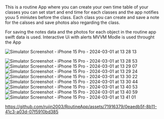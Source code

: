 This is a routine App where you can create your own time table of your classes you can set start and end time for each classes and the app notifies youu 5 miniutes before the class.
Each class you can create and save a note for the calsses and save photos also regarding the class.

For saving the notes data and the photos for each object in the routine app  swift data is used.
Interactive Ui with alerts
MVVM Modle is used throught the App

![Simulator Screenshot - iPhone 15 Pro - 2024-03-01 at 13 28 13](https://github.com/rujin2003/RoutineApp/assets/71916379/8099e51c-3a91-43d7-a07c-eb7d2708181a)

![Simulator Screenshot - iPhone 15 Pro - 2024-03-01 at 13 28 53](https://github.com/rujin2003/RoutineApp/assets/71916379/d7df4f73-7ace-4a14-9aa2-05adc969a288)
![Simulator Screenshot - iPhone 15 Pro - 2024-03-01 at 13 29 07](https://github.com/rujin2003/RoutineApp/assets/71916379/fbb35a4f-34ec-4773-90dc-30e3666a0c81)
![Simulator Screenshot - iPhone 15 Pro - 2024-03-01 at 13 29 24](https://github.com/rujin2003/RoutineApp/assets/71916379/d2f161bd-6c47-4dd0-a93a-9196a023269d)
![Simulator Screenshot - iPhone 15 Pro - 2024-03-01 at 13 30 22](https://github.com/rujin2003/RoutineApp/assets/71916379/c3c747a6-850d-443b-870d-f103a7c2864c)
![Simulator Screenshot - iPhone 15 Pro - 2024-03-01 at 13 30 44](https://github.com/rujin2003/RoutineApp/assets/71916379/ef4372b5-ec44-4e39-ae83-decef52bf889)
![Simulator Screenshot - iPhone 15 Pro - 2024-03-01 at 13 40 53](https://github.com/rujin2003/RoutineApp/assets/71916379/26fab637-da38-4194-9f05-98e5c7a8a315)
![Simulator Screenshot - iPhone 15 Pro - 2024-03-01 at 13 40 59](https://github.com/rujin2003/RoutineApp/assets/71916379/eb840c58-36e6-4b8a-92d5-143d3ac7cdda)
![Simulator Screenshot - iPhone 15 Pro - 2024-03-01 at 13 41 01](https://github.com/rujin2003/RoutineApp/assets/71916379/f4969aac-ccde-4b64-8651-eb2a8c933e5e)


https://github.com/rujin2003/RoutineApp/assets/71916379/0eaedb5f-8b11-41c3-a03d-07f5910bd385

